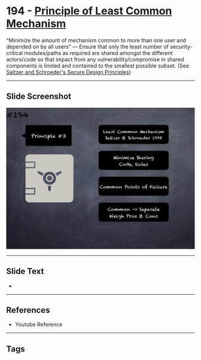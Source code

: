 # 194 - [Principle of Least Common Mechanism](Principle%20of%20Least%20Common%20Mechanism.md)
“Minimize the amount of mechanism common to more than one user and depended on by all users” — Ensure that only the least number of security-critical modules/paths as required are shared amongst the different actors/code so that impact from any vulnerability/compromise in shared components is limited and contained to the smallest possible subset. (See [Saltzer and Schroeder's Secure Design Principles](https://en.wikipedia.org/wiki/Saltzer_and_Schroeder's_design_principles))
___
## Slide Screenshot
![0194.png](../../images/pitfalls_and_best_practices201/194.png)
___
## Slide Text
- 
___
## References
- Youtube Reference
___
## Tags